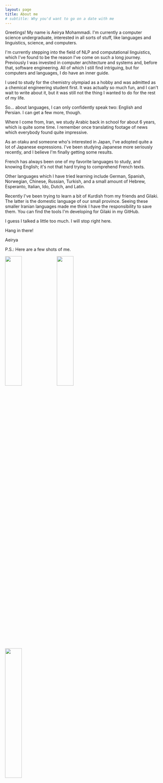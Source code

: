 ```yaml
---
layout: page
title: About me
# subtitle: Why you'd want to go on a date with me
---
```


Greetings! My name is Aeirya Mohammadi. I'm currently a computer science undergraduate, interested in all sorts of stuff, like languages and linguistics, science, and computers. 

I'm currently stepping into the field of NLP and computational linguistics, which I've found to be the reason I've come on such a long journey. Previously I was invested in computer architecture and systems and, before that, software engineering. All of which I still find intriguing, but for computers and languages, I do have an inner guide.

I used to study for the chemistry olympiad as a hobby and was admitted as a chemical engineering student first. It was actually so much fun, and I can't wait to write about it, but it was still not the thing I wanted to do for the rest of my life.

So... about languages, I can only confidently speak two: English and Persian. I can get a few more, though. 

Where I come from, Iran, we study Arabic back in school for about 6 years, which is quite some time. I remember once translating footage of news which everybody found quite impressive.  

As an otaku and someone who's interested in Japan, I've adopted quite a lot of Japanese expressions. I've been studying Japanese more seriously recently, and I believe I'm finally getting some results.

French has always been one of my favorite languages to study, and knowing English; it's not that hard trying to comprehend French texts. 

Other languages which I have tried learning include German, Spanish, Norwegian, Chinese, Russian, Turkish, and a small amount of Hebrew, Esperanto, Italian, Ido, Dutch, and Latin.

Recently I've been trying to learn a bit of Kurdish from my friends and Gilaki. The latter is the domestic language of our small province. Seeing these smaller Iranian languages made me think I have the responsibility to save them. You can find the tools I'm developing for Gilaki in my GitHub.

I guess I talked a little too much. I will stop right here.

Hang in there!

Aeirya

P.S.: Here are a few shots of me.

<p float="left">
  <img src="{{ 'assets/img/me/ducky_tie_at_party.jpg' | relative_url }}" width="33%" />
  <img src="{{ 'assets/img/me/sitting_out_in_the_sun.jpg' | relative_url }}" width="33%" />
  <img src="{{ 'assets/img/me/taking_off_glasses.jpg' | relative_url }}" width="33%" />
</p>

<!-- ### My story -->

<!-- To be honest, I'm having some trouble remembering right now, so why don't you just watch [my movie](https://en.wikipedia.org/wiki/The_Princess_Bride_%28film%29) and it will answer **all** your questions. -->
